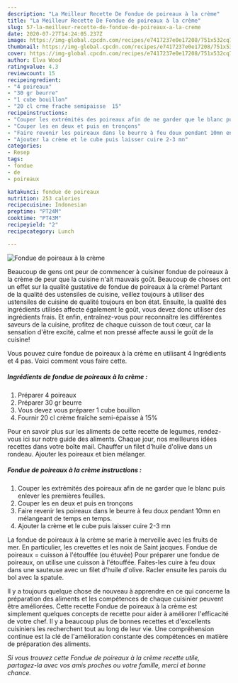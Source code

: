 ```yaml
---
description: "La Meilleur Recette De Fondue de poireaux à la crème"
title: "La Meilleur Recette De Fondue de poireaux à la crème"
slug: 57-la-meilleur-recette-de-fondue-de-poireaux-a-la-creme
date: 2020-07-27T14:24:05.237Z
image: https://img-global.cpcdn.com/recipes/e7417237e0e17208/751x532cq70/fondue-de-poireaux-a-la-creme-photo-principale-de-la-recette.jpg
thumbnail: https://img-global.cpcdn.com/recipes/e7417237e0e17208/751x532cq70/fondue-de-poireaux-a-la-creme-photo-principale-de-la-recette.jpg
cover: https://img-global.cpcdn.com/recipes/e7417237e0e17208/751x532cq70/fondue-de-poireaux-a-la-creme-photo-principale-de-la-recette.jpg
author: Elva Wood
ratingvalue: 4.3
reviewcount: 15
recipeingredient:
- "4 poireaux"
- "30 gr beurre"
- "1 cube bouillon"
- "20 cl crme frache semipaisse  15"
recipeinstructions:
- "Couper les extrémités des poireaux afin de ne garder que le blanc puis enlever les premières feuilles."
- "Couper les en deux et puis en tronçons"
- "Faire revenir les poireaux dans le beurre à feu doux pendant 10mn en mélangeant de temps en temps."
- "Ajouter la crème et le cube puis laisser cuire 2-3 mn"
categories:
- Resep
tags:
- fondue
- de
- poireaux

katakunci: fondue de poireaux 
nutrition: 253 calories
recipecuisine: Indonesian
preptime: "PT24M"
cooktime: "PT43M"
recipeyield: "2"
recipecategory: Lunch

---
```



![Fondue de poireaux à la crème](https://img-global.cpcdn.com/recipes/e7417237e0e17208/751x532cq70/fondue-de-poireaux-a-la-creme-photo-principale-de-la-recette.jpg)

Beaucoup de gens ont peur de commencer à cuisiner fondue de poireaux à la crème de peur que la cuisine n'ait mauvais goût. Beaucoup de choses ont un effet sur la qualité gustative de fondue de poireaux à la crème! Partant de la qualité des ustensiles de cuisine, veillez toujours à utiliser des ustensiles de cuisine de qualité toujours en bon état. Ensuite, la qualité des ingrédients utilisés affecte également le goût, vous devez donc utiliser des ingrédients frais. Et enfin, entraînez-vous pour reconnaître les différentes saveurs de la cuisine, profitez de chaque cuisson de tout cœur, car la sensation d'être excité, calme et non pressé affecte aussi le goût de la cuisine!

<!--inarticleads1-->

Vous pouvez cuire fondue de poireaux à la crème en utilisant 4 Ingrédients et 4 pas. Voici comment vous faire cette.

##### Ingrédients de fondue de poireaux à la crème :

1. Préparer 4 poireaux
1. Préparer 30 gr beurre
1. Vous devez vous préparer 1 cube bouillon
1. Fournir 20 cl crème fraîche semi-épaisse à 15%


Pour en savoir plus sur les aliments de cette recette de legumes, rendez-vous ici sur notre guide des aliments. Chaque jour, nos meilleures idées recettes dans votre boîte mail. Chauffer un filet d&#39;huile d&#39;olive dans un rondeau. Ajouter les poireaux et bien mélanger. 

<!--inarticleads2-->

##### Fondue de poireaux à la crème instructions :

1. Couper les extrémités des poireaux afin de ne garder que le blanc puis enlever les premières feuilles.
1. Couper les en deux et puis en tronçons
1. Faire revenir les poireaux dans le beurre à feu doux pendant 10mn en mélangeant de temps en temps.
1. Ajouter la crème et le cube puis laisser cuire 2-3 mn


La fondue de poireaux à la crème se marie à merveille avec les fruits de mer. En particulier, les crevettes et les noix de Saint jacques. Fondue de poireaux = cuisson à l&#39;étouffée (ou étuvée) Pour préparer une fondue de poireaux, on utilise une cuisson à l&#39;étouffée. Faites-les cuire à feu doux dans une sauteuse avec un filet d&#39;huile d&#39;olive. Racler ensuite les parois du bol avec la spatule. 

<!--inarticleads1-->

<p>
Il y a toujours quelque chose de nouveau à apprendre en ce qui concerne la préparation des aliments et les compétences de chaque cuisinier peuvent être améliorées. Cette recette Fondue de poireaux à la crème est simplement quelques concepts de recette pour aider à améliorer l'efficacité de votre chef. Il y a beaucoup plus de bonnes recettes et d'excellents cuisiniers les recherchent tout au long de leur vie. Une compréhension continue est la clé de l'amélioration constante des compétences en matière de préparation des aliments.
</p>

<p>
<i>Si vous trouvez cette Fondue de poireaux à la crème recette utile, partagez-la avec vos amis proches ou votre famille, merci et bonne chance.</i>
</p>
